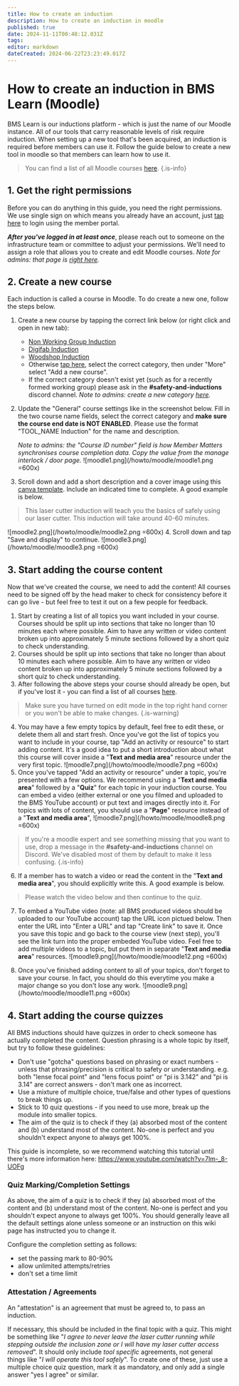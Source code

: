 ```yaml
---
title: How to create an induction
description: How to create an induction in moodle
published: true
date: 2024-11-11T00:48:12.031Z
tags: 
editor: markdown
dateCreated: 2024-06-22T23:23:49.017Z
---
```


# How to create an induction in BMS Learn (Moodle)
BMS Learn is our inductions platform - which is just the name of our Moodle instance. All of our tools that carry reasonable levels of risk require induction. When setting up a new tool that's been acquired, an induction is required before members can use it. Follow the guide below to create a new tool in moodle so that members can learn how to use it.

> You can find a list of all Moodle courses [here](https://learn.brisbanemaker.space/course/).
{.is-info}


## 1. Get the right permissions
Before you can do anything in this guide, you need the right permissions. We use single sign on which means you already have an account, just [tap here](https://learn.brisbanemaker.space) to login using the member portal.

***After you've logged in at least once***, please reach out to someone on the infrastructure team or committee to adjust your permissions. We'll need to assign a role that allows you to create and edit Moodle courses. *Note for admins: that page is [right here](https://learn.brisbanemaker.space/admin/roles/assign.php?contextid=1&roleid=2).*

## 2. Create a new course
Each induction is called a course in Moodle. To do create a new one, follow the steps below.

1. Create a new course by tapping the correct link below (or right click and open in new tab):
	- [Non Working Group Induction](https://learn.brisbanemaker.space/course/edit.php)
  	- [Digifab Induction](https://learn.brisbanemaker.space/course/edit.php?category=2)
  	- [Woodshop Induction](https://learn.brisbanemaker.space/course/edit.php?category=3)
    - Otherwise [tap here](https://learn.brisbanemaker.space/course/index.php), select the correct category, then under "More" select "Add a new course".
    - If the correct category doesn't exist yet (such as for a recently formed working group) please ask in the **#safety-and-inductions** discord channel. *Note to admins: create a new category [here](https://learn.brisbanemaker.space/course/editcategory.php?parent=0).*
2. Update the "General" course settings like in the screenshot below. Fill in the two course name fields, select the correct category and **make sure the course end date is NOT ENABLED**. Please use the format "TOOL_NAME Induction" for the name and description.

	*Note to admins: the "Course ID number" field is how Member Matters synchronises course completion data. Copy the value from the manage interlock / door page.*
![moodle1.png](/howto/moodle/moodle1.png =600x)

3. Scroll down and add a short description and a cover image using this [canva template](https://www.canva.com/brand/brand-templates/DAGWHw5Hhgw). Include an indicated time to complete. A good example is below.

> This laser cutter induction will teach you the basics of safely using our laser cutter. This induction will take around 40-60 minutes.

![moodle2.png](/howto/moodle/moodle2.png =600x)
4. Scroll down and tap "Save and display" to continue.
![moodle3.png](/howto/moodle/moodle3.png =600x)

## 3. Start adding the course content
Now that we've created the course, we need to add the content! All courses need to be signed off by the head maker to check for consistency before it can go live - but feel free to test it out on a few people for feedback.

1. Start by creating a list of all topics you want included in your course. Courses should be split up into sections that take no longer than 10 minutes each where possible. Aim to have any written or video content broken up into approximately 5 minute sections followed by a short quiz to check understanding.
2. Courses should be split up into sections that take no longer than about 10 minutes each where possible. Aim to have any written or video content broken up into approximately 5 minute sections followed by a short quiz to check understanding.
3. After following the above steps your course should already be open, but if you've lost it - you can find a list of all courses [here](https://learn.brisbanemaker.space/course/management.php).
> Make sure you have turned on edit mode in the top right hand corner or you won't be able to make changes.
{.is-warning}

4. You may have a few empty topics by default, feel free to edit these, or delete them all and start fresh. Once you've got the list of topics you want to include in your course, tap "Add an activity or resource" to start adding content. It's a good idea to put a short introduction about what this course will cover inside a "**Text and media area**" resource under the very first topic.
![moodle7.png](/howto/moodle/moodle7.png =600x)
5. Once you've tapped "Add an activity or resource" under a topic, you're presented with a few options. We recommend using a "**Text and media area**" followed by a "**Quiz**" for each topic in your induction course. You can embed a video (either external or one you filmed and uploaded to the BMS YouTube account) or put text and images directly into it. For topics with lots of content, you should use a "**Page**" resource instead of a "**Text and media area**",
![moodle7.png](/howto/moodle/moodle8.png =600x)
> If you're a moodle expert and see something missing that you want to use, drop a message in the **#safety-and-inductions** channel on Discord. We've disabled most of them by default to make it less confusing.
{.is-info}
6. If a member has to watch a video or read the content in the "**Text and media area**", you should explicitly write this. A good example is below.
> Please watch the video below and then continue to the quiz.

7. To embed a YouTube video (note: all BMS produced videos should be uploaded to our YouTube account) tap the URL icon pictued below. Then enter the URL into "Enter a URL" and tap "Create link" to save it. Once you save this topic and go back to the course view (next step), you'll see the link turn into the proper embeded YouTube video. Feel free to add multiple videos to a topic, but put them in separate "**Text and media area**" resources.
![moodle9.png](/howto/moodle/moodle12.png =600x)

8. Once you've finished adding content to all of your topics, don't forget to save your course. In fact, you should do this everytime you make a major change so you don't lose any work.
![moodle9.png](/howto/moodle/moodle11.png =600x)

## 4. Start adding the course quizzes
All BMS inductions should have quizzes in order to check someone has actually completed the content. Question phrasing is a whole topic by itself, but try to follow these guidelines:
- Don't use "gotcha" questions based on phrasing or exact numbers - unless that phrasing/precision is critical to safety or understanding. e.g. both "lense focal point" and "lens focus point" or "pi is 3.142" and "pi is 3.14" are correct answers - don't mark one as incorrect.
- Use a mixture of multiple choice, true/false and other types of questions to break things up.
- Stick to 10 quiz questions - if you need to use more, break up the module into smaller topics.
- The aim of the quiz is to check if they (a) absorbed most of the content and (b) understand most of the content. No-one is perfect and you shouldn't expect anyone to always get 100%.

This guide is incomplete, so we recommend watching this tutorial until there's more information here: https://www.youtube.com/watch?v=7lm-_8-UOFg

### Quiz Marking/Completion Settings
As above, the aim of a quiz is to check if they (a) absorbed most of the content and (b) understand most of the content. No-one is perfect and you shouldn't expect anyone to always get 100%. You should generally leave all the default settings alone unless someone or an instruction on this wiki page has instructed you to change it.

Configure the completion setting as follows:
- set the passing mark to 80-90%
- allow unlimited attempts/retries
- don't set a time limit

### Attestation / Agreements
An "attestation" is an agreement that must be agreed to, to pass an induction.

If necessary, this should be included in the final topic with a quiz. This might be something like "*I agree to never leave the laser cutter running while stepping outside the inclusion zone or I will have my laser cutter access removed*". It should only include *tool specific* agreements, not general things like "*I will operate this tool safely*". To create one of these, just use a multiple choice quiz question, mark it as mandatory, and only add a single answer "yes I agree" or similar.